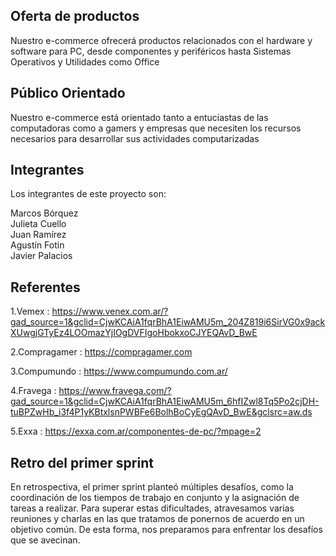 ## Oferta de productos
Nuestro e-commerce ofrecerá productos relacionados con el hardware y software para PC, desde componentes y periféricos hasta Sistemas Operativos y Utilidades como Office

## Público Orientado
Nuestro e-commerce está orientado tanto a entuciastas de las computadoras como a gamers y empresas que necesiten los recursos necesarios para desarrollar sus actividades computarizadas

## Integrantes

Los integrantes de este proyecto son:

Marcos Bórquez  
Julieta Cuello  
Juan Ramírez  
Agustín Fotin  
Javier Palacios

## Referentes

1.Vemex : https://www.venex.com.ar/?gad_source=1&gclid=CjwKCAiA1fqrBhA1EiwAMU5m_204Z819i6SirVG0x9ackXUwgjGTyEz4LOOmazYjIOgDVFIgoHbokxoCJYEQAvD_BwE

2.Compragamer : https://compragamer.com

3.Compumundo : https://www.compumundo.com.ar/

4.Fravega : https://www.fravega.com/?gad_source=1&gclid=CjwKCAiA1fqrBhA1EiwAMU5m_6hfIZwl8Tq5Po2cjDH-tuBPZwHb_i3f4P1yKBtxlsnPWBFe6BolhBoCyEgQAvD_BwE&gclsrc=aw.ds

5.Exxa : https://exxa.com.ar/componentes-de-pc/?mpage=2

## Retro del primer sprint

En retrospectiva, el primer sprint planteó múltiples desafíos, como la coordinación de los tiempos de trabajo en conjunto y la asignación de tareas a realizar. Para superar estas dificultades, atravesamos varias reuniones y charlas en las que tratamos de ponernos de acuerdo en un objetivo común. De esta forma, nos preparamos para enfrentar los desafíos que se avecinan.
